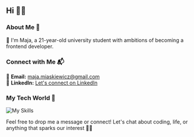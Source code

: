 ## Hi 👋✨

### About Me 💫
🌟 I'm Maja, a 21-year-old university student with ambitions of becoming a frontend developer.

### Connect with Me :mailbox_with_mail:
📧 **Email:** maja.miaskiewicz@gmail.com  
🔗 **LinkedIn:** [Let's connect on LinkedIn](https://www.linkedin.com/in/maja-mi%C4%85skiewicz/)

### My Tech World 🚀
![My Skills](https://skillicons.dev/icons?i=js,html,css,git,nextjs,postman,react,sass,ts,vscode)  

Feel free to drop me a message or connect! Let's chat about coding, life, or anything that sparks our interest 💫✨
